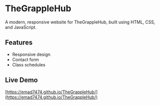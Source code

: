 # TheGrappleHub

A modern, responsive website for TheGrappleHub, built using HTML, CSS, and JavaScript.

## Features
- Responsive design
- Contact form
- Class schedules

## Live Demo
[https://emad7474.github.io/TheGrappleHub/](https://emad7474.github.io/TheGrappleHub/)
